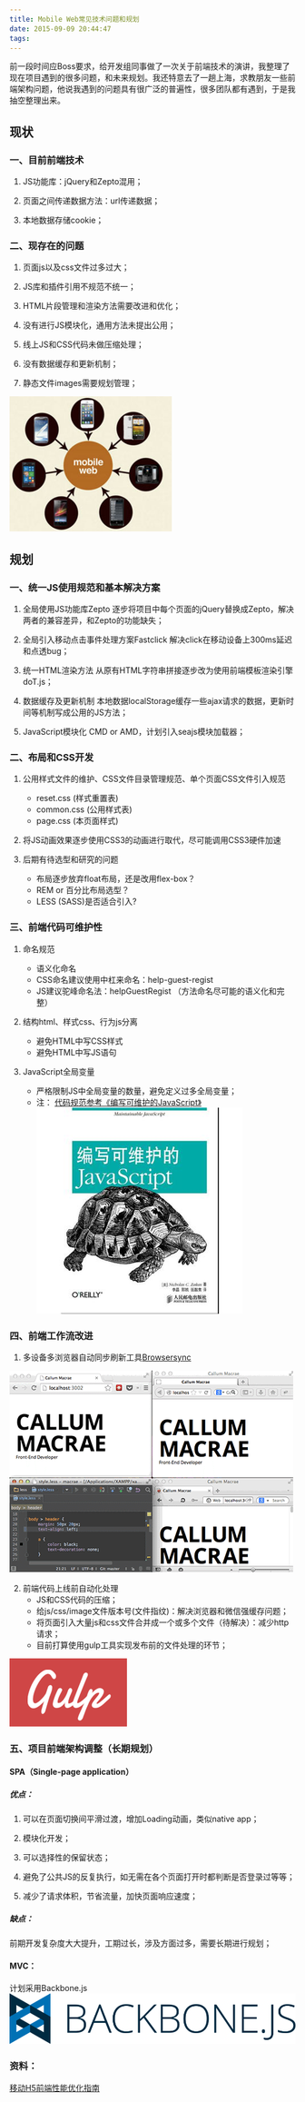```yaml
---
title: Mobile Web常见技术问题和规划
date: 2015-09-09 20:44:47
tags:
---
```



前一段时间应Boss要求，给开发组同事做了一次关于前端技术的演讲，我整理了现在项目遇到的很多问题，和未来规划。我还特意去了一趟上海，求教朋友一些前端架构问题，他说我遇到的问题具有很广泛的普遍性，很多团队都有遇到，于是我抽空整理出来。

## 现状
### 一、目前前端技术
1. JS功能库：jQuery和Zepto混用；

2. 页面之间传递数据方法：url传递数据；

3. 本地数据存储cookie；

### 二、现存在的问题
1. 页面js以及css文件过多过大；

2. JS库和插件引用不规范不统一；

3. HTML片段管理和渲染方法需要改进和优化；

4. 没有进行JS模块化，通用方法未提出公用；

5. 线上JS和CSS代码未做压缩处理；

6. 没有数据缓存和更新机制；

7. 静态文件images需要规划管理；

![mobile phone](/images/mobile_web_dev_phone.jpg)


## 规划
### 一、统一JS使用规范和基本解决方案
1. 全局使用JS功能库Zepto
逐步将项目中每个页面的jQuery替换成Zepto，解决两者的兼容差异，和Zepto的功能缺失；

2. 全局引入移动点击事件处理方案Fastclick
解决click在移动设备上300ms延迟和点透bug；

3. 统一HTML渲染方法
从原有HTML字符串拼接逐步改为使用前端模板渲染引擎doT.js；

4. 数据缓存及更新机制
本地数据localStorage缓存一些ajax请求的数据，更新时间等机制写成公用的JS方法；

5. JavaScript模块化
CMD or AMD，计划引入seajs模块加载器；

### 二、布局和CSS开发
1. 公用样式文件的维护、CSS文件目录管理规范、单个页面CSS文件引入规范
	  * reset.css  (样式重置表)
	  * common.css  (公用样式表)
	  * page.css  (本页面样式)

2. 将JS动画效果逐步使用CSS3的动画进行取代，尽可能调用CSS3硬件加速

3. 后期有待选型和研究的问题
	  * 布局逐步放弃float布局，还是改用flex-box？
	  * REM or 百分比布局选型？
	  * LESS (SASS)是否适合引入?

### 三、前端代码可维护性
1. 命名规范
	  * 语义化命名
	  * CSS命名建议使用中杠来命名：help-guest-regist
	  * JS建议驼峰命名法：helpGuestRegist （方法命名尽可能的语义化和完整）

2. 结构html、样式css、行为js分离
	  * 避免HTML中写CSS样式
	  * 避免HTML中写JS语句

3. JavaScript全局变量
	  * 严格限制JS中全局变量的数量，避免定义过多全局变量；
	  * 注： [代码规范参考《编写可维护的JavaScript》](http://book.douban.com/subject/21792530/)
	![book](/images/mobile_web_dev_book1.jpg)

### 四、前端工作流改进
1. 多设备多浏览器自动同步刷新工具[Browsersync](http://www.browsersync.cn/)

![server](/images/mobile_web_dev_server.gif)

2. 前端代码上线前自动化处理
	  * JS和CSS代码的压缩；
	  * 给js/css/image文件版本号(文件指纹)：解决浏览器和微信强缓存问题；
	  * 将页面引入大量js和css文件合并成一个或多个文件（待解决）：减少http请求；
	  * 目前打算使用gulp工具实现发布前的文件处理的环节；

![gulp](/images/gulp_logo.png)

### 五、项目前端架构调整（长期规划）
#### SPA（Single-page application）
##### 优点：
1. 可以在页面切换间平滑过渡，增加Loading动画，类似native app；

2. 模块化开发；

3. 可以选择性的保留状态；

4. 避免了公共JS的反复执行，如无需在各个页面打开时都判断是否登录过等等；

5. 减少了请求体积，节省流量，加快页面响应速度；

##### 缺点：
 前期开发复杂度大大提升，工期过长，涉及方面过多，需要长期进行规划；

#### MVC：
计划采用Backbone.js
![backbone_logo](/images/backbone_logo.png)


### 资料：
[移动H5前端性能优化指南](http://isux.tencent.com/h5-performance.html)
